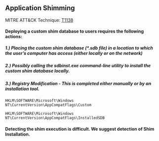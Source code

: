 ## Application Shimming

MITRE ATT&CK Technique: [T1138](https://attack.mitre.org/wiki/Technique/T1138)

#### Deploying a custom shim database to users requires the following actions:

##### 1.) Placing the custom shim database (*.sdb file) in a location to which the user’s computer has access (either locally or on the network)

##### 2.) Possibly calling the sdbinst.exe command-line utility to install the custom shim database locally.

##### 3.) Registry Modification - This is completed either manually or by an installation tool.

    HKLM\SOFTWARE\Microsoft\Windows NT\CurrentVersion\AppCompatFlags\Custom
    
    HKLM\SOFTWARE\Microsoft\Windows NT\CurrentVersion\AppCompatFlags\InstalledSDB
    
#### Detecting the shim execution is difficult. We suggest detection of Shim Installation.
